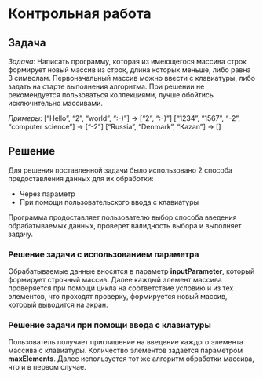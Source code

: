 # Контрольная работа
## Задача
*Задача*: Написать программу, которая из имеющегося массива строк формирует новый массив из строк, длина которых меньше, либо равна 3 символам. Первоначальный массив можно ввести с клавиатуры, либо задать на старте выполнения алгоритма. При решении не рекомендуется пользоваться коллекциями, лучше обойтись исключительно массивами.

*Примеры*:
[“Hello”, “2”, “world”, “:-)”] → [“2”, “:-)”]
[“1234”, “1567”, “-2”, “computer science”] → [“-2”]
[“Russia”, “Denmark”, “Kazan”] → []

## Решение
Для решения поставленной задачи было использовано 2 способа предоставления данных для их обработки:
* Через параметр
* При помощи пользовательского ввода с клавиатуры

Программа продоставляет пользователю выбор способа введения обрабатываемых данных, проверет валидность выбора и выполняет задачу.

### Решение задачи с использованием параметра
Обрабатываемые данные вносятся в параметр **inputParameter**, который формирует строчный массив. Далее каждый элемент массива проверяется при помощи цикла на соответствие условию и из тех элементов, что проходят проверку, формируется новый массив, который выводится на экран.

### Решение задачи при помощи ввода с клавиатуры
Пользователь получает приглашение на введение каждого элемента массива с клавиатуры. Количество элементов задается параметром **maxElements**.
Далее используется тот же алгоритм обработки массива, что и в первом случае.
